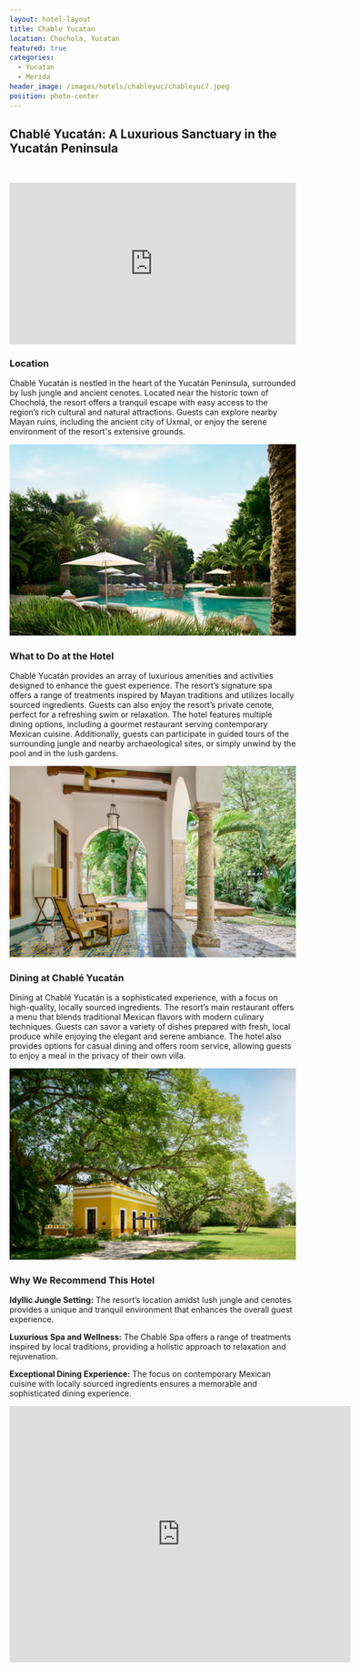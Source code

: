 ```yaml
---
layout: hotel-layout
title: Chable Yucatan
location: Chochola, Yucatan
featured: true
categories:
  - Yucatan
  - Merida
header_image: /images/hotels/chableyuc/chableyuc7.jpeg
position: photo-center
---
```

## Chablé Yucatán: A Luxurious Sanctuary in the Yucatán Peninsula

&nbsp;

<style>.embed-container { position: relative; padding-bottom: 56.25%; height: 0; overflow: hidden; max-width: 100%; } .embed-container iframe, .embed-container object, .embed-container embed { position: absolute; top: 0; left: 0; width: 100%; height: 100%; }</style>

<div class="embed-container"><iframe src="https://www.youtube.com/embed/FAdZDp4mWiw" frameborder="0" allowfullscreen=""></iframe></div>

### Location

Chablé Yucatán is nestled in the heart of the Yucatán Peninsula, surrounded by lush jungle and ancient cenotes. Located near the historic town of Chocholá, the resort offers a tranquil escape with easy access to the region’s rich cultural and natural attractions. Guests can explore nearby Mayan ruins, including the ancient city of Uxmal, or enjoy the serene environment of the resort's extensive grounds.

![](/images/hotels/chableyuc/chableyuc1.jpeg)

### What to Do at the Hotel

Chablé Yucatán provides an array of luxurious amenities and activities designed to enhance the guest experience. The resort’s signature spa offers a range of treatments inspired by Mayan traditions and utilizes locally sourced ingredients. Guests can also enjoy the resort’s private cenote, perfect for a refreshing swim or relaxation. The hotel features multiple dining options, including a gourmet restaurant serving contemporary Mexican cuisine. Additionally, guests can participate in guided tours of the surrounding jungle and nearby archaeological sites, or simply unwind by the pool and in the lush gardens.

![](/images/hotels/chableyuc/chableyuc2.jpeg)

### Dining at Chablé Yucatán

Dining at Chablé Yucatán is a sophisticated experience, with a focus on high-quality, locally sourced ingredients. The resort’s main restaurant offers a menu that blends traditional Mexican flavors with modern culinary techniques. Guests can savor a variety of dishes prepared with fresh, local produce while enjoying the elegant and serene ambiance. The hotel also provides options for casual dining and offers room service, allowing guests to enjoy a meal in the privacy of their own villa.

![](/images/hotels/chableyuc/chableyuc5.jpeg)

### Why We Recommend This Hotel

**Idyllic Jungle Setting:** The resort’s location amidst lush jungle and cenotes provides a unique and tranquil environment that enhances the overall guest experience.&nbsp;

**Luxurious Spa and Wellness:** The Chablé Spa offers a range of treatments inspired by local traditions, providing a holistic approach to relaxation and rejuvenation.&nbsp;

**Exceptional Dining Experience:** The focus on contemporary Mexican cuisine with locally sourced ingredients ensures a memorable and sophisticated dining experience.&nbsp;

<div class='map-container center'>

<iframe src="https://www.google.com/maps/embed?pb=!1m18!1m12!1m3!1d14897.238158702425!2d-87.73032119924329!3d21.020297068587073!2m3!1f0!2f0!3f0!3m2!1i1024!2i768!4f13.1!3m3!1m2!1s0x8f51f70d79ce56af%3A0xe5c5f2c7976d1511!2s97717%20Chabl%C3%A9%2C%20Yuc.!5e0!3m2!1ses!2smx!4v1723603257128!5m2!1ses!2smx" width="600" height="450" style="border:0;" allowfullscreen="" loading="lazy" referrerpolicy="no-referrer-when-downgrade"></iframe>

</div>

&nbsp;